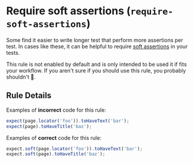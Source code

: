 # Require soft assertions (`require-soft-assertions`)

Some find it easier to write longer test that perform more assertions per test.
In cases like these, it can be helpful to require
[soft assertions](https://playwright.dev/docs/test-assertions#soft-assertions)
in your tests.

This rule is not enabled by default and is only intended to be used it if fits
your workflow. If you aren't sure if you should use this rule, you probably
shouldn't 🙂.

## Rule Details

Examples of **incorrect** code for this rule:

```javascript
expect(page.locator('foo')).toHaveText('bar');
expect(page).toHaveTitle('baz');
```

Examples of **correct** code for this rule:

```javascript
expect.soft(page.locator('foo')).toHaveText('bar');
expect.soft(page).toHaveTitle('baz');
```
